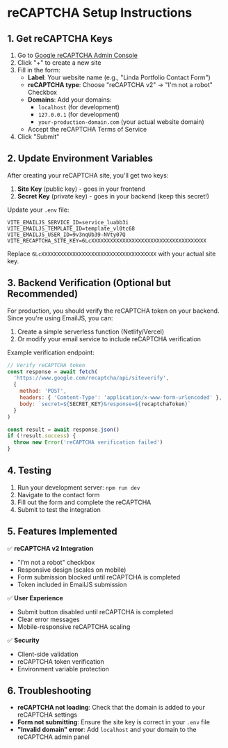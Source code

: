 # reCAPTCHA Setup Instructions

## 1. Get reCAPTCHA Keys

1. Go to [Google reCAPTCHA Admin Console](https://www.google.com/recaptcha/admin/create)
2. Click "+" to create a new site
3. Fill in the form:
   - **Label**: Your website name (e.g., "Linda Portfolio Contact Form")
   - **reCAPTCHA type**: Choose "reCAPTCHA v2" → "I'm not a robot" Checkbox
   - **Domains**: Add your domains:
     - `localhost` (for development)
     - `127.0.0.1` (for development)
     - `your-production-domain.com` (your actual website domain)
   - Accept the reCAPTCHA Terms of Service
4. Click "Submit"

## 2. Update Environment Variables

After creating your reCAPTCHA site, you'll get two keys:

1. **Site Key** (public key) - goes in your frontend
2. **Secret Key** (private key) - goes in your backend (keep this secret!)

Update your `.env` file:

```env
VITE_EMAILJS_SERVICE_ID=service_luabb3i
VITE_EMAILJS_TEMPLATE_ID=template_vl0tc68
VITE_EMAILJS_USER_ID=9v3nqUb39-NVty07Q
VITE_RECAPTCHA_SITE_KEY=6LcXXXXXXXXXXXXXXXXXXXXXXXXXXXXXXXXXXXXX
```

Replace `6LcXXXXXXXXXXXXXXXXXXXXXXXXXXXXXXXXXXXXX` with your actual site key.

## 3. Backend Verification (Optional but Recommended)

For production, you should verify the reCAPTCHA token on your backend. Since you're using EmailJS, you can:

1. Create a simple serverless function (Netlify/Vercel)
2. Or modify your email service to include reCAPTCHA verification

Example verification endpoint:

```javascript
// Verify reCAPTCHA token
const response = await fetch(
  'https://www.google.com/recaptcha/api/siteverify',
  {
    method: 'POST',
    headers: { 'Content-Type': 'application/x-www-form-urlencoded' },
    body: `secret=${SECRET_KEY}&response=${recaptchaToken}`
  }
)

const result = await response.json()
if (!result.success) {
  throw new Error('reCAPTCHA verification failed')
}
```

## 4. Testing

1. Run your development server: `npm run dev`
2. Navigate to the contact form
3. Fill out the form and complete the reCAPTCHA
4. Submit to test the integration

## 5. Features Implemented

✅ **reCAPTCHA v2 Integration**

- "I'm not a robot" checkbox
- Responsive design (scales on mobile)
- Form submission blocked until reCAPTCHA is completed
- Token included in EmailJS submission

✅ **User Experience**

- Submit button disabled until reCAPTCHA is completed
- Clear error messages
- Mobile-responsive reCAPTCHA scaling

✅ **Security**

- Client-side validation
- reCAPTCHA token verification
- Environment variable protection

## 6. Troubleshooting

- **reCAPTCHA not loading**: Check that the domain is added to your reCAPTCHA settings
- **Form not submitting**: Ensure the site key is correct in your `.env` file
- **"Invalid domain" error**: Add `localhost` and your domain to the reCAPTCHA admin panel
